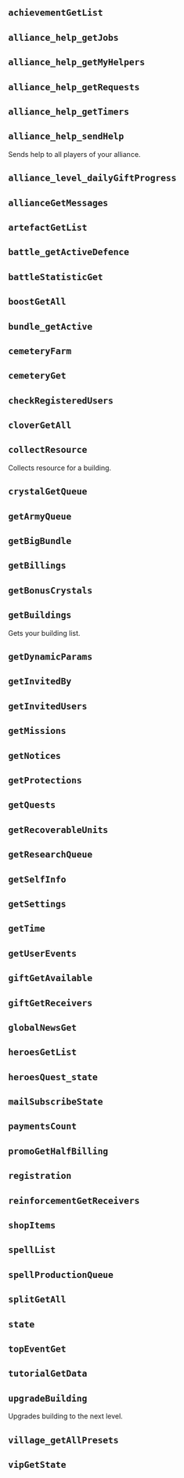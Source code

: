 ## `achievementGetList`
## `alliance_help_getJobs`
## `alliance_help_getMyHelpers`
## `alliance_help_getRequests`
## `alliance_help_getTimers`

## `alliance_help_sendHelp`

Sends help to all players of your alliance.

## `alliance_level_dailyGiftProgress`
## `allianceGetMessages`
## `artefactGetList`
## `battle_getActiveDefence`
## `battleStatisticGet`
## `boostGetAll`
## `bundle_getActive`
## `cemeteryFarm`
## `cemeteryGet`
## `checkRegisteredUsers`
## `cloverGetAll`

## `collectResource`

Collects resource for a building.

## `crystalGetQueue`
## `getArmyQueue`
## `getBigBundle`
## `getBillings`
## `getBonusCrystals`

## `getBuildings`

Gets your building list.

## `getDynamicParams`
## `getInvitedBy`
## `getInvitedUsers`
## `getMissions`
## `getNotices`
## `getProtections`
## `getQuests`
## `getRecoverableUnits`
## `getResearchQueue`
## `getSelfInfo`
## `getSettings`
## `getTime`
## `getUserEvents`
## `giftGetAvailable`
## `giftGetReceivers`
## `globalNewsGet`
## `heroesGetList`
## `heroesQuest_state`
## `mailSubscribeState`
## `paymentsCount`
## `promoGetHalfBilling`
## `registration`
## `reinforcementGetReceivers`
## `shopItems`
## `spellList`
## `spellProductionQueue`
## `splitGetAll`
## `state`
## `topEventGet`
## `tutorialGetData`

## `upgradeBuilding`

Upgrades building to the next level.

## `village_getAllPresets`
## `vipGetState`
